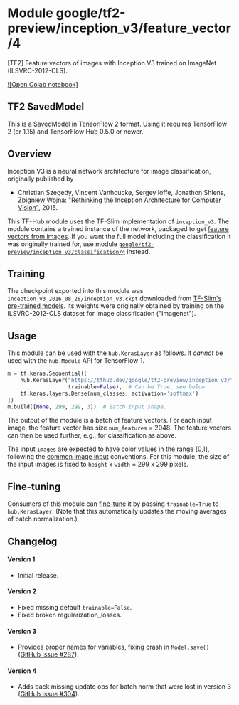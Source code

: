 # Module google/tf2-preview/inception_v3/feature_vector/4
[TF2] Feature vectors of images with Inception V3 trained on ImageNet (ILSVRC-2012-CLS).

<!-- dataset: ImageNet (ILSVRC-2012-CLS) -->
<!-- asset-path: legacy -->
<!-- fine-tunable: true -->
<!-- format: saved_model_2 -->
<!-- module-type: image-feature-vector -->
<!-- network-architecture: Inception V3 -->


[![Open Colab notebook]](https://colab.research.google.com/github/tensorflow/hub/blob/master/examples/colab/tf2_image_retraining.ipynb)

## TF2 SavedModel

This is a SavedModel in TensorFlow 2 format.
Using it requires TensorFlow 2 (or 1.15) and TensorFlow Hub 0.5.0 or newer.

## Overview

Inception V3 is a neural network architecture for image classification,
originally published by

  * Christian Szegedy, Vincent Vanhoucke, Sergey Ioffe, Jonathon Shlens,
    Zbigniew Wojna: ["Rethinking the Inception Architecture for Computer
    Vision"](https://arxiv.org/abs/1512.00567), 2015.

This TF-Hub module uses the TF-Slim implementation of `inception_v3`.
The module contains a trained instance of the network, packaged to get
[feature vectors from images](https://www.tensorflow.org/hub/common_signatures/images#feature-vector).
If you want the full model including the classification it was originally
trained for, use module
[`google/tf2-preview/inception_v3/classification/4`](https://tfhub.dev/google/tf2-preview/inception_v3/classification/4)
instead.


## Training

The checkpoint exported into this module was `inception_v3_2016_08_28/inception_v3.ckpt` downloaded
from
[TF-Slim's pre-trained models](https://github.com/tensorflow/models/blob/master/research/slim/README.md#pre-trained-models).
Its weights were originally obtained by training on the ILSVRC-2012-CLS
dataset for image classification ("Imagenet").


## Usage

This module can be used with the `hub.KerasLayer` as follows.
It *cannot* be used with the `hub.Module` API for TensorFlow 1.

```python
m = tf.keras.Sequential([
    hub.KerasLayer("https://tfhub.dev/google/tf2-preview/inception_v3/feature_vector/4", output_shape=[2048],
                   trainable=False),  # Can be True, see below.
    tf.keras.layers.Dense(num_classes, activation='softmax')
])
m.build([None, 299, 299, 3])  # Batch input shape.
```

The output of the module is a batch of feature vectors. For each input image,
the feature vector has size `num_features` = 2048. The feature
vectors can then be used further, e.g., for classification as above.

The input `images` are expected to have color values in the range [0,1],
following the
[common image input](https://www.tensorflow.org/hub/common_signatures/images#input)
conventions.
For this module, the size of the input images is fixed to
`height` x `width` = 299 x 299 pixels.


## Fine-tuning

Consumers of this module can [fine-tune](https://www.tensorflow.org/hub/tf2_saved_model#fine-tuning) it
by passing `trainable=True` to `hub.KerasLayer`.
(Note that this automatically updates the moving averages of
batch normalization.)


## Changelog

#### Version 1

  * Initial release.

#### Version 2

  * Fixed missing default `trainable=False`.
  * Fixed broken regularization_losses.

#### Version 3

  * Provides proper names for variables, fixing crash in `Model.save()`
    ([GitHub issue #287](https://github.com/tensorflow/hub/issues/287)).

#### Version 4

  * Adds back missing update ops for batch norm that were lost in version 3
    ([GitHub issue #304](https://github.com/tensorflow/hub/issues/304)).
